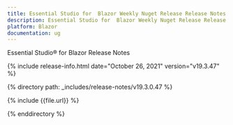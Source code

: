 ```yaml
---
title: Essential Studio for  Blazor Weekly Nuget Release Release Notes  
description: Essential Studio for  Blazor Weekly Nuget Release Release Notes  
platform: Blazor
documentation: ug
---
```


Essential Studio&reg; for  Blazor  Release Notes  

{% include release-info.html date="October 26, 2021"  version="v19.3.47" %} 


{% directory path: _includes/release-notes/v19.3.0.47 %}

{% include {{file.url}} %}

{% enddirectory %}